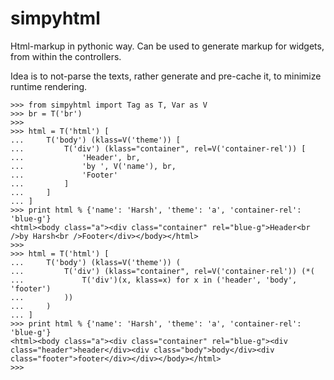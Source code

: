 simpyhtml
=========

Html-markup in pythonic way.
Can be used to generate markup for widgets, from within the controllers.

Idea is to not-parse the texts, rather generate and pre-cache it, to minimize runtime rendering.

```
>>> from simpyhtml import Tag as T, Var as V
>>> br = T('br')
>>>
>>> html = T('html') [
...     T('body') (klass=V('theme')) [
...         T('div') (klass="container", rel=V('container-rel')) [
...             'Header', br,
...             'by ', V('name'), br,
...             'Footer'
...         ]
...     ]
... ]
>>> print html % {'name': 'Harsh', 'theme': 'a', 'container-rel': 'blue-g'}
<html><body class="a"><div class="container" rel="blue-g">Header<br />by Harsh<br />Footer</div></body></html>
>>>
>>> html = T('html') [
...     T('body') (klass=V('theme')) (
...         T('div') (klass="container", rel=V('container-rel')) (*(
...             T('div')(x, klass=x) for x in ('header', 'body', 'footer')
...         ))
...     )
... ]
>>> print html % {'name': 'Harsh', 'theme': 'a', 'container-rel': 'blue-g'}
<html><body class="a"><div class="container" rel="blue-g"><div class="header">header</div><div class="body">body</div><div class="footer">footer</div></div></body></html>
>>>
```